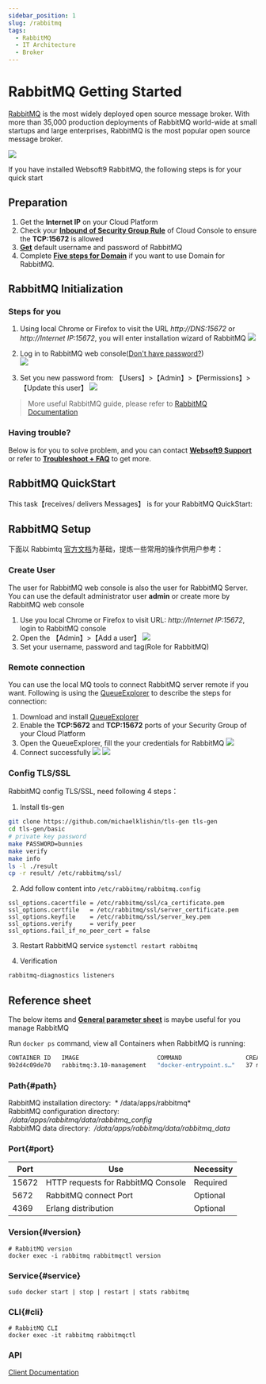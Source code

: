 ```yaml
---
sidebar_position: 1
slug: /rabbitmq
tags:
  - RabbitMQ
  - IT Architecture
  - Broker
---
```


# RabbitMQ Getting Started

[RabbitMQ](https://rabbitmq-server.apache.org/) is the most widely deployed open source message broker. With more than 35,000 production deployments of RabbitMQ world-wide at small startups and large enterprises, RabbitMQ is the most popular open source message broker.

![](https://libs.websoft9.com/Websoft9/DocsPicture/zh/rabbitmq/rabbitmq-gui-websoft9.png)  

If you have installed Websoft9 RabbitMQ, the following steps is for your quick start


## Preparation

1. Get the **Internet IP** on your Cloud Platform
2. Check your **[Inbound of Security Group Rule](./administrator/firewall#security)** of Cloud Console to ensure the **TCP:15672** is allowed
3. **[Get](./user/credentials)** default username and password of RabbitMQ
4. Complete **[Five steps for Domain](./administrator/domain_step)** if you want to use Domain for RabbitMQ.

## RabbitMQ Initialization

### Steps for you

1. Using local Chrome or Firefox to visit the URL *http://DNS:15672* or *http://Internet IP:15672*, you will enter installation wizard of RabbitMQ
   ![](https://libs.websoft9.com/Websoft9/DocsPicture/zh/rabbitmq/rabbitmq-login-websoft9.png)

2. Log in to RabbitMQ web console([Don't have password?](./user/credentials))  
   ![](https://libs.websoft9.com/Websoft9/DocsPicture/zh/rabbitmq/rabbitmq-bk-websoft9.png)

3. Set you new password from: 【Users】>【Admin】>【Permissions】>【Update this user】
   ![](https://libs.websoft9.com/Websoft9/DocsPicture/zh/rabbitmq/rabbitmq-pw-websoft9.png)

> More useful RabbitMQ guide, please refer to [RabbitMQ Documentation](https://www.rabbitmq.com/documentation.html)

### Having trouble?

Below is for you to solve problem, and you can contact **[Websoft9 Support](./helpdesk)** or refer to **[Troubleshoot + FAQ](./faq#setup)** to get more.  

## RabbitMQ QuickStart
  
This task【receives/ delivers Messages】 is for your RabbitMQ QuickStart:

## RabbitMQ Setup

下面以 Rabbimtq [官方文档](https://www.rabbitmq.com/documentation.html)为基础，提炼一些常用的操作供用户参考：

### Create User

The user for RabbitMQ web console is also the user for RabbitMQ Server. You can use the default administrator user **admin** or create more by RabbitMQ web console

1. Use you local Chrome or Firefox to visit URL: *http://Internet IP:15672*, login to RabbitMQ console
2. Open the 【Admin】>【Add a user】
   ![](https://libs.websoft9.com/Websoft9/DocsPicture/zh/rabbitmq/rabbitmq-createuser-websoft9.png)
3. Set your username, password and tag(Role for RabbitMQ)

### Remote connection

You can use the local MQ tools to connect RabbitMQ server remote if you want. 
Following is using the [QueueExplorer](https://www.cogin.com/mq/index.php) to describe the steps for connection:

1. Download and install [QueueExplorer](https://www.cogin.com/mq/download.php)
2. Enable the **TCP:5672** and **TCP:15672** ports of your Security Group of your Cloud Platform
3. Open the QueueExplorer, fill the your credentials for RabbitMQ
   ![](https://libs.websoft9.com/Websoft9/DocsPicture/zh/rabbitmq/queueexplorer-rabbtimq001-websoft9.png)
4. Connect successfully
   ![](https://libs.websoft9.com/Websoft9/DocsPicture/zh/rabbitmq/queueexplorer-rabbtimq002-websoft9.png)
   ![](https://libs.websoft9.com/Websoft9/DocsPicture/zh/rabbitmq/queueexplorer-rabbtimq003-websoft9.png)

### Config TLS/SSL

RabbitMQ config TLS/SSL, need following 4 steps：

1. Install tls-gen

```bash
git clone https://github.com/michaelklishin/tls-gen tls-gen
cd tls-gen/basic
# private key password
make PASSWORD=bunnies
make verify
make info
ls -l ./result
cp -r result/ /etc/rabbitmq/ssl/  
```

2. Add follow content into `/etc/rabbitmq/rabbitmq.config`

```
ssl_options.cacertfile = /etc/rabbitmq/ssl/ca_certificate.pem
ssl_options.certfile   = /etc/rabbitmq/ssl/server_certificate.pem
ssl_options.keyfile    = /etc/rabbitmq/ssl/server_key.pem
ssl_options.verify     = verify_peer
ssl_options.fail_if_no_peer_cert = false
```
3. Restart RabbitMQ service `systemctl restart rabbitmq`

4. Verification

```bash
rabbitmq-diagnostics listeners
```

## Reference sheet

The below items and **[General parameter sheet](./administrator/parameter)** is maybe useful for you manage RabbitMQ

Run `docker ps` command, view all Containers when RabbitMQ is running:

```bash
CONTAINER ID   IMAGE                      COMMAND                  CREATED          STATUS          PORTS                                                                                                                                                                                  NAMES
9b2d4c09de70   rabbitmq:3.10-management   "docker-entrypoint.s…"   37 minutes ago   Up 37 minutes   0.0.0.0:4369->4369/tcp, :::4369->4369/tcp, 5671/tcp, 0.0.0.0:5672->5672/tcp, :::5672->5672/tcp, 15671/tcp, 15691-15692/tcp, 0.0.0.0:15672->15672/tcp, :::15672->15672/tcp, 25672/tcp   rabbitmq
```

### Path{#path}
  
RabbitMQ installation directory:  * /data/apps/rabbitmq*  
RabbitMQ configuration directory:  */data/apps/rabbitmq/data/rabbitmq_config*  
RabbitMQ data directory:  */data/apps/rabbitmq/data/rabbitmq_data*  
  
### Port{#port}

| Port | Use                                          | Necessity |
| ------ | --------------------------------------------- | ------ |
| 15672 | HTTP requests for RabbitMQ Console| Required |
| 5672 | RabbitMQ connect Port | Optional |
| 4369 | Erlang distribution | Optional |

### Version{#version}

```shell
# RabbitMQ version
docker exec -i rabbitmq rabbitmqctl version
```

### Service{#service}

```shell
sudo docker start | stop | restart | stats rabbitmq
```

### CLI{#cli}

```
# RabbitMQ CLI
docker exec -it rabbitmq rabbitmqctl
```
  
### API

[Client Documentation](https://www.rabbitmq.com/dotnet-api-guide.html)